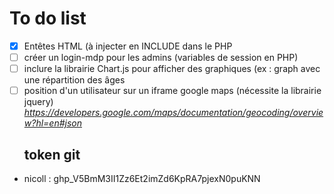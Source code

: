 # To do list


- [x] Entêtes HTML (à injecter en INCLUDE dans le PHP
- [ ] créer un login-mdp pour les admins (variables de session en PHP)
- [ ] inclure la librairie Chart.js pour afficher des graphiques (ex : graph avec une répartition des âges
- [ ] position d'un utilisateur sur un iframe google maps (nécessite la librairie jquery)
    *https://developers.google.com/maps/documentation/geocoding/overview?hl=en#json*
    ## token git
-   nicoll : 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
